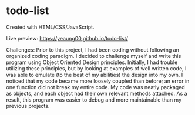 # todo-list

Created with HTML/CSS/JavaScript.

Live preview: https://yeaung00.github.io/todo-list/

Challenges:
Prior to this project, I had been coding without following an organized coding paradigm. I decided to challenge myself and write this program using Object Oriented Design principles. Initially, I had trouble utilizing these principles, but by looking at examples of well written code, I was able to emulate (to the best of my abilities) the design into my own. I noticed that my code became more loosely coupled than before; an error in one function did not break my entire code. My code was neatly packaged as objects, and each object had their own relevant methods attached. As a result, this program was easier to debug and more maintainable than my previous projects.
